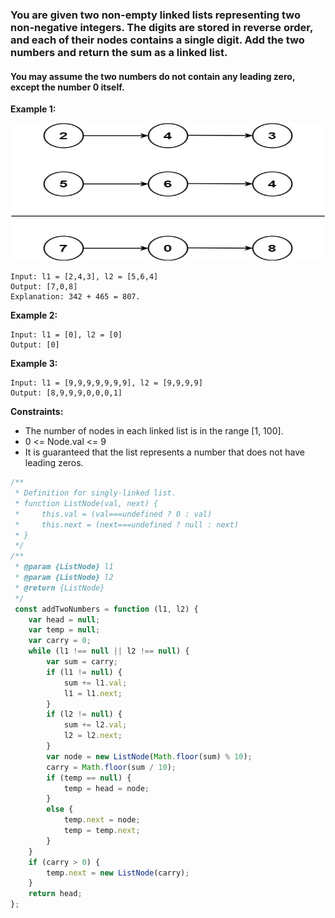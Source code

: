 ### You are given two __non-empty__ linked lists representing two non-negative integers. The digits are stored in __reverse order__, and each of their nodes contains a single digit. Add the two numbers and return the sum as a linked list.

#### You may assume the two numbers do not contain any leading zero, except the number 0 itself.

__Example 1:__

<img src="../src/Asset/addtwonumber1.jpg" height="220" width="550">

```
Input: l1 = [2,4,3], l2 = [5,6,4]
Output: [7,0,8]
Explanation: 342 + 465 = 807.
```

__Example 2:__
```
Input: l1 = [0], l2 = [0]
Output: [0]
```

__Example 3:__
```
Input: l1 = [9,9,9,9,9,9,9], l2 = [9,9,9,9]
Output: [8,9,9,9,0,0,0,1]
``` 

__Constraints:__
* The number of nodes in each linked list is in the range [1, 100].
* 0 <= Node.val <= 9
* It is guaranteed that the list represents a number that does not have leading zeros.


```javascript
/**
 * Definition for singly-linked list.
 * function ListNode(val, next) {
 *     this.val = (val===undefined ? 0 : val)
 *     this.next = (next===undefined ? null : next)
 * }
 */
/**
 * @param {ListNode} l1
 * @param {ListNode} l2
 * @return {ListNode}
 */
 const addTwoNumbers = function (l1, l2) {
    var head = null;
    var temp = null;
    var carry = 0;
    while (l1 !== null || l2 !== null) {
        var sum = carry;
        if (l1 != null) {
            sum += l1.val;
            l1 = l1.next;
        }
        if (l2 != null) {
            sum += l2.val;
            l2 = l2.next;
        }
        var node = new ListNode(Math.floor(sum) % 10);
        carry = Math.floor(sum / 10);
        if (temp == null) {
            temp = head = node;
        }
        else {
            temp.next = node;
            temp = temp.next;
        }
    }
    if (carry > 0) {
        temp.next = new ListNode(carry);
    }
    return head;
};
```